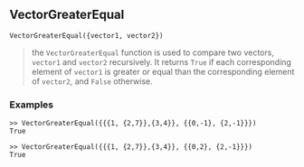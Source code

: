 ## VectorGreaterEqual

```
VectorGreaterEqual({vector1, vector2}) 
```

> the `VectorGreaterEqual` function is used to compare two vectors, `vector1` and `vector2` recursively. It returns `True` if each corresponding element of `vector1` is greater or equal than the corresponding element of `vector2`, and `False` otherwise.
 
### Examples

```
>> VectorGreaterEqual({{{1, {2,7}},{3,4}}, {{0,-1}, {2,-1}}}) 
True

>> VectorGreaterEqual({{{1, {2,7}},{3,4}}, {{0,2}, {2,-1}}})
True
```
 
